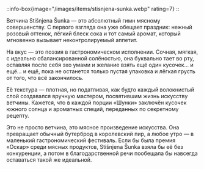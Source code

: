 ::info-box{image="/images/items/stisnjena-sunka.webp" rating=7}
::

Ветчина Stišnjena Šunka — это абсолютный гимн мясному совершенству. С первого взгляда она уже обещает праздник: нежный розовый оттенок, лёгкий блеск сока и тот самый аромат, который мгновенно вызывает неконтролируемый аппетит.

На вкус — это поэзия в гастрономическом исполнении. Сочная, мягкая, с идеально сбалансированной солёностью, она буквально тает во рту, оставляя после себя эхо умами и желание взять ещё один кусочек… и ещё… и ещё, пока не останется только пустая упаковка и лёгкая грусть от того, что всё закончилось.

Её текстура — плотная, но податливая, как будто каждый волокнистый слой создавался вручную мастером, посвятившим жизнь искусству ветчины. Кажется, что в каждой порции «Шунки» заключён кусочек южного солнца и ароматных специй, переданных по секретному рецепту.

Это не просто ветчина, это мясное произведение искусства. Она превращает обычный бутерброд в королевский пир, а любое утро — в маленький гастрономический фестиваль. Если бы была премия «Оскар» среди мясных продуктов, Stišnjena Šunka взяла бы её без конкуренции, а потом в благодарственной речи пообещала бы навсегда оставаться такой же идеальной.
